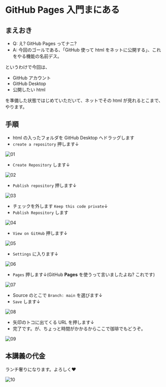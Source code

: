 GitHub Pages 入門まにある
===

## まえおき

- Q: え? GitHub Pages ってナニ?
- A: 今回のゴールである、「GitHub 使って html をネットに公開する」、これをやる機能の名前デス。

というわけで今回は、

- GitHub アカウント
- GitHub Desktop
- 公開したい html

を準備した状態ではじめていただいて、ネットでその html が見れるとこまで、やります。

## 手順

- html の入ったフォルダを GitHub Desktop へドラッグします
- `create a repository` 押します↓

![01](https://user-images.githubusercontent.com/28250432/116385836-2bc54580-a854-11eb-94e0-27b84970cf2a.png)

- `Create Repository` します↓

![02](https://user-images.githubusercontent.com/28250432/116385846-2e279f80-a854-11eb-9cbf-30fed5599874.png)

- `Publish repository` 押します↓

![03](https://user-images.githubusercontent.com/28250432/116385849-2ec03600-a854-11eb-8cab-693142221ce1.png)

- チェックを外します `Keep this code private`↓
- `Publish Repository` します

![04](https://user-images.githubusercontent.com/28250432/116385853-2f58cc80-a854-11eb-8040-caf915e1ba86.png)

- `View on GitHub` 押します↓

![05](https://user-images.githubusercontent.com/28250432/116385856-2ff16300-a854-11eb-82b3-a14dc47c904f.png)

- `Settings` に入ります↓

![06](https://user-images.githubusercontent.com/28250432/116385859-2ff16300-a854-11eb-870a-91ad6e13512f.png)

- `Pages` 押します↓(GitHub **Pages** を使うって言いましたよね? これです)

![07](https://user-images.githubusercontent.com/28250432/116385862-3089f980-a854-11eb-9735-af7109050d36.png)

- Source のとこで `Branch: main` を選びます↓
- `Save` します↓

![08](https://user-images.githubusercontent.com/28250432/116385869-31229000-a854-11eb-8eaa-385b995831ed.png)

- 矢印のトコに出てくる URL を押します↓
- 完了です。が、ちょっと時間がかかるからここで珈琲でもどうぞ。

![09](https://user-images.githubusercontent.com/28250432/116385871-31229000-a854-11eb-81fe-e3088b6a997f.png)

## 本講義の代金

ランチ奢りになります。よろしく❤️

![10](https://user-images.githubusercontent.com/28250432/116387094-69769e00-a855-11eb-9037-515d5b814f63.jpg)
